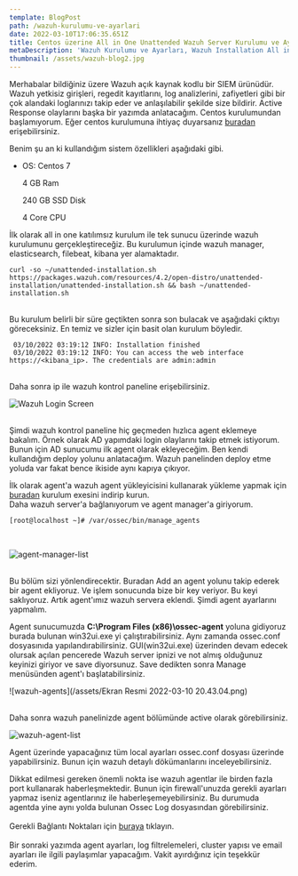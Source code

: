 ```yaml
---
template: BlogPost
path: /wazuh-kurulumu-ve-ayarlari
date: 2022-03-10T17:06:35.651Z
title: Centos üzerine All in One Unattended Wazuh Server Kurulumu ve Ayarları
metaDescription: 'Wazuh Kurulumu ve Ayarları, Wazuh Installation All in One'
thumbnail: /assets/wazuh-blog2.jpg
---
```

Merhabalar bildiğiniz üzere Wazuh açık kaynak kodlu bir SIEM ürünüdür. Wazuh yetkisiz girişleri, regedit kayıtlarını, log analizlerini, zafiyetleri gibi bir çok alandaki loglarınızı takip eder ve anlaşılabilir şekilde size bildirir. Active Response olaylarını başka bir yazımda anlatacağım. Centos kurulumundan başlamıyorum. Eğer centos kurulumuna ihtiyaç duyarsanız [buradan](https://phoenixnap.com/kb/how-to-install-centos-7) erişebilirsiniz.

Benim şu an ki kullandığım sistem özellikleri aşağıdaki gibi.

* OS: Centos 7 

  4 GB Ram

  240 GB SSD Disk

  4 Core CPU

İlk olarak all in one katılımsız kurulum ile tek sunucu üzerinde wazuh kurulumunu gerçekleştireceğiz. Bu kurulumun içinde wazuh manager, elasticsearch, filebeat, kibana yer alamaktadır.

```editorconfig
curl -so ~/unattended-installation.sh https://packages.wazuh.com/resources/4.2/open-distro/unattended-installation/unattended-installation.sh && bash ~/unattended-installation.sh
```

<br>Bu kurulum belirli bir süre geçtikten sonra son bulacak ve aşağıdaki çıktıyı göreceksiniz.  En temiz ve sizler için basit olan kurulum böyledir.

```
 03/10/2022 03:19:12 INFO: Installation finished
 03/10/2022 03:19:12 INFO: You can access the web interface https://<kibana_ip>. The credentials are admin:admin
```

<br>Daha sonra ip ile wazuh kontrol paneline erişebilirsiniz.

![Wazuh Login Screen](/assets/wazuh-login-scren.png "Wazuh Login Screen")

<br>Şimdi wazuh kontrol paneline hiç geçmeden hızlıca agent eklemeye bakalım. Örnek olarak AD yapımdaki login olaylarını takip etmek istiyorum. Bunun için AD sunucumu ilk agent olarak ekleyeceğim. Ben kendi kullandığım deploy yolunu anlatacağım. Wazuh panelinden deploy etme yoluda var fakat bence ikiside aynı kapıya çıkıyor.

İlk olarak agent'a wazuh agent yükleyicisini kullanarak yükleme yapmak için [buradan](https://packages.wazuh.com/4.x/windows/wazuh-agent-4.2.5-1.msi) kurulum exesini indirip kurun.\
Daha wazuh server'a bağlanıyorum ve agent manager'a giriyorum.<br>

```
[root@localhost ~]# /var/ossec/bin/manage_agents
```

<br>

![agent-manager-list](/assets/wazuh-angemanager.png)

<br>Bu bölüm sizi yönlendirecektir. Buradan Add an agent yolunu takip ederek bir agent ekliyoruz. Ve işlem sonucunda bize bir key veriyor. Bu keyi saklıyoruz. Artık agent'ımız wazuh servera eklendi. Şimdi agent ayarlarını yapmalım.

Agent sunucumuzda **C:\Program Files (x86)\ossec-agent** yoluna gidiyoruz burada bulunan win32ui.exe yi çalıştırabilirsiniz. Aynı zamanda ossec.conf dosyasınıda yapılandırabilirsiniz. GUI(win32ui.exe) üzerinden devam edecek olursak açılan pencerede Wazuh server ipnizi ve not almış olduğunuz keyinizi giriyor ve save diyorsunuz. Save dedikten sonra Manage menüsünden agent'ı başlatabilirsiniz. <br>

![wazuh-agents](/assets/Ekran Resmi 2022-03-10 20.43.04.png)

<br>Daha sonra wazuh panelinizde agent bölümünde active olarak görebilirsiniz.

![wazuh-agent-list](/assets/wazuh-agent-list.png)

Agent üzerinde yapacağınız tüm local ayarları ossec.conf dosyası üzerinde yapabilirsiniz. Bunun için wazuh detaylı dökümanlarını inceleyebilirsiniz. 

Dikkat edilmesi gereken önemli nokta ise wazuh agentlar ile birden fazla port kullanarak haberleşmektedir. Bunun için firewall'unuzda gerekli ayarları yapmaz iseniz agentlarınız ile haberleşemeyebilirsiniz. Bu durumuda agentda yine aynı yolda bulunan Ossec Log dosyasından görebilirsiniz. \
\
Gerekli Bağlantı Noktaları için [buraya](https://documentation.wazuh.com/current/getting-started/architecture.html) tıklayın.\
\
Bir sonraki yazımda agent ayarları, log filtrelemeleri, cluster yapısı ve email ayarları ile ilgili paylaşımlar yapacağım. Vakit ayırdığınız için teşekkür ederim.
